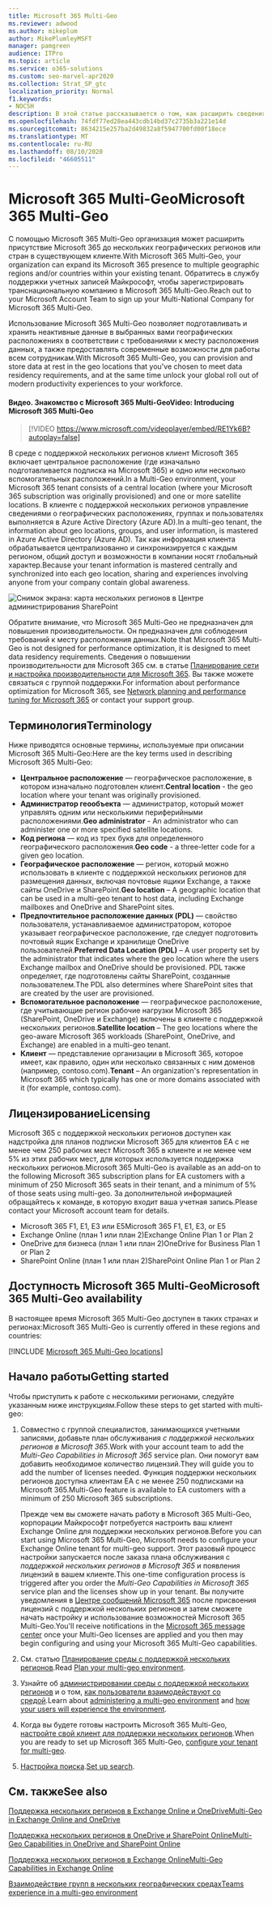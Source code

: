 ```yaml
---
title: Microsoft 365 Multi-Geo
ms.reviewer: adwood
ms.author: mikeplum
author: MikePlumleyMSFT
manager: pamgreen
audience: ITPro
ms.topic: article
ms.service: o365-solutions
ms.custom: seo-marvel-apr2020
ms.collection: Strat_SP_gtc
localization_priority: Normal
f1.keywords:
- NOCSH
description: В этой статье рассказывается о том, как расширить сведения о присутствии Microsoft 365 в несколько географических регионов с помощью Microsoft 365 с поддержкой нескольких регионов.
ms.openlocfilehash: 74fdf77ed28ea443cdb14bd37c2735b3a221e14d
ms.sourcegitcommit: 8634215e257ba2d49832a8f5947700fd00f18ece
ms.translationtype: MT
ms.contentlocale: ru-RU
ms.lasthandoff: 08/10/2020
ms.locfileid: "46605511"
---
```

# <a name="microsoft-365-multi-geo"></a><span data-ttu-id="67b73-103">Microsoft 365 Multi-Geo</span><span class="sxs-lookup"><span data-stu-id="67b73-103">Microsoft 365 Multi-Geo</span></span>

<span data-ttu-id="67b73-104">С помощью Microsoft 365 Multi-Geo организация может расширить присутствие Microsoft 365 до нескольких географических регионов или стран в существующем клиенте.</span><span class="sxs-lookup"><span data-stu-id="67b73-104">With Microsoft 365 Multi-Geo, your organization can expand its Microsoft 365 presence to multiple geographic regions and/or countries within your existing tenant.</span></span> <span data-ttu-id="67b73-105">Обратитесь в службу поддержки учетных записей Майкрософт, чтобы зарегистрировать транснациональную компанию в Microsoft 365 Multi-Geo.</span><span class="sxs-lookup"><span data-stu-id="67b73-105">Reach out to your Microsoft Account Team to sign up your Multi-National Company for Microsoft 365 Multi-Geo.</span></span>
  
<span data-ttu-id="67b73-106">Использование Microsoft 365 Multi-Geo позволяет подготавливать и хранить неактивные данные в выбранных вами географических расположениях в соответствии с требованиями к месту расположения данных, а также предоставлять современные возможности для работы всем сотрудникам.</span><span class="sxs-lookup"><span data-stu-id="67b73-106">With Microsoft 365 Multi-Geo, you can provision and store data at rest in the geo locations that you've chosen to meet data residency requirements, and at the same time unlock your global roll out of modern productivity experiences to your workforce.</span></span>

#### <a name="video-introducing-microsoft-365-multi-geo"></a><span data-ttu-id="67b73-107">Видео. Знакомство с Microsoft 365 Multi-Geo</span><span class="sxs-lookup"><span data-stu-id="67b73-107">Video: Introducing Microsoft 365 Multi-Geo</span></span>

> [!VIDEO https://www.microsoft.com/videoplayer/embed/RE1Yk6B?autoplay=false]

<span data-ttu-id="67b73-108">В среде с поддержкой нескольких регионов клиент Microsoft 365 включает центральное расположение (где изначально подготавливается подписка на Microsoft 365) и одно или несколько вспомогательных расположений.</span><span class="sxs-lookup"><span data-stu-id="67b73-108">In a Multi-Geo environment, your Microsoft 365 tenant consists of a central location (where your Microsoft 365 subscription was originally provisioned) and one or more satellite locations.</span></span> <span data-ttu-id="67b73-109">В клиенте с поддержкой нескольких регионов управление сведениями о географических расположениях, группах и пользователях выполняется в Azure Active Directory (Azure AD).</span><span class="sxs-lookup"><span data-stu-id="67b73-109">In a multi-geo tenant, the information about geo locations, groups, and user information, is mastered in Azure Active Directory (Azure AD).</span></span> <span data-ttu-id="67b73-110">Так как информация клиента обрабатывается централизованно и синхронизируется с каждым регионом, общий доступ и возможности в компании носят глобальный характер.</span><span class="sxs-lookup"><span data-stu-id="67b73-110">Because your tenant information is mastered centrally and synchronized into each geo location, sharing and experiences involving anyone from your company contain global awareness.</span></span>

![Снимок экрана: карта нескольких регионов в Центре администрирования SharePoint](media/multi-geo-world-map.png)

<span data-ttu-id="67b73-112">Обратите внимание, что Microsoft 365 Multi-Geo не предназначен для повышения производительности. Он предназначен для соблюдения требований к месту расположения данных.</span><span class="sxs-lookup"><span data-stu-id="67b73-112">Note that Microsoft 365 Multi-Geo is not designed for performance optimization, it is designed to meet data residency requirements.</span></span> <span data-ttu-id="67b73-113">Сведения о повышении производительности для Microsoft 365 см. в статье [Планирование сети и настройка производительности для Microsoft 365](https://support.office.com/article/e5f1228c-da3c-4654-bf16-d163daee8848). Вы также можете связаться с группой поддержки.</span><span class="sxs-lookup"><span data-stu-id="67b73-113">For information about performance optimization for Microsoft 365, see [Network planning and performance tuning for Microsoft 365](https://support.office.com/article/e5f1228c-da3c-4654-bf16-d163daee8848) or contact your support group.</span></span>

## <a name="terminology"></a><span data-ttu-id="67b73-114">Терминология</span><span class="sxs-lookup"><span data-stu-id="67b73-114">Terminology</span></span>

<span data-ttu-id="67b73-115">Ниже приводятся основные термины, используемые при описании Microsoft 365 Multi-Geo:</span><span class="sxs-lookup"><span data-stu-id="67b73-115">Here are the key terms used in describing Microsoft 365 Multi-Geo:</span></span>

- <span data-ttu-id="67b73-116">**Центральное расположение** — географическое расположение, в котором изначально подготовлен клиент.</span><span class="sxs-lookup"><span data-stu-id="67b73-116">**Central location** - the geo location where your tenant was originally provisioned.</span></span>
- <span data-ttu-id="67b73-117">**Администратор геообъекта** — администратор, который может управлять одним или несколькими периферийными расположениями.</span><span class="sxs-lookup"><span data-stu-id="67b73-117">**Geo administrator** - An administrator who can administer one or more specified satellite locations.</span></span>
- <span data-ttu-id="67b73-118">**Код региона** — код из трех букв для определенного географического расположения.</span><span class="sxs-lookup"><span data-stu-id="67b73-118">**Geo code** - a three-letter code for a given geo location.</span></span>
- <span data-ttu-id="67b73-119">**Географическое расположение** — регион, который можно использовать в клиенте с поддержкой нескольких регионов для размещения данных, включая почтовые ящики Exchange, а также сайты OneDrive и SharePoint.</span><span class="sxs-lookup"><span data-stu-id="67b73-119">**Geo location** – A geographic location that can be used in a multi-geo tenant to host data, including Exchange mailboxes and OneDrive and SharePoint sites.</span></span>
- <span data-ttu-id="67b73-120">**Предпочтительное расположение данных (PDL)** — свойство пользователя, устанавливаемое администратором, которое указывает географическое расположение, где следует подготовить почтовый ящик Exchange и хранилище OneDrive пользователей.</span><span class="sxs-lookup"><span data-stu-id="67b73-120">**Preferred Data Location (PDL)** – A user property set by the administrator that indicates where the geo location where the users Exchange mailbox and OneDrive should be provisioned.</span></span> <span data-ttu-id="67b73-121">PDL также определяет, где подготовлены сайты SharePoint, созданные пользователем.</span><span class="sxs-lookup"><span data-stu-id="67b73-121">The PDL also determines where SharePoint sites that are created by the user are provisioned.</span></span>
- <span data-ttu-id="67b73-122">**Вспомогательное расположение** — географическое расположение, где учитывающие регион рабочие нагрузки Microsoft 365 (SharePoint, OneDrive и Exchange) включены в клиенте с поддержкой нескольких регионов.</span><span class="sxs-lookup"><span data-stu-id="67b73-122">**Satellite location** – The geo locations where the geo-aware Microsoft 365 workloads (SharePoint, OneDrive, and Exchange) are enabled in a multi-geo tenant.</span></span>
- <span data-ttu-id="67b73-123">**Клиент** — представление организации в Microsoft 365, которое имеет, как правило, один или несколько связанных с ним доменов (например, contoso.com).</span><span class="sxs-lookup"><span data-stu-id="67b73-123">**Tenant** – An organization's representation in Microsoft 365 which typically has one or more domains associated with it (for example, contoso.com).</span></span>

## <a name="licensing"></a><span data-ttu-id="67b73-124">Лицензирование</span><span class="sxs-lookup"><span data-stu-id="67b73-124">Licensing</span></span>

<span data-ttu-id="67b73-125">Microsoft 365 с поддержкой нескольких регионов доступен как надстройка для планов подписки Microsoft 365 для клиентов EA с не менее чем 250 рабочих мест Microsoft 365 в клиенте и не менее чем 5% из этих рабочих мест, для которых используется поддержка нескольких регионов.</span><span class="sxs-lookup"><span data-stu-id="67b73-125">Microsoft 365 Multi-Geo is available as an add-on to the following Microsoft 365 subscription plans for EA customers with a minimum of 250 Microsoft 365 seats in their tenant, and a minimum of 5% of those seats using multi-geo.</span></span> <span data-ttu-id="67b73-126">За дополнительной информацией обращайтесь к команде, в которую входит ваша учетная запись.</span><span class="sxs-lookup"><span data-stu-id="67b73-126">Please contact your Microsoft account team for details.</span></span>

- <span data-ttu-id="67b73-127">Microsoft 365 F1, E1, E3 или E5</span><span class="sxs-lookup"><span data-stu-id="67b73-127">Microsoft 365 F1, E1, E3, or E5</span></span>
- <span data-ttu-id="67b73-128">Exchange Online (план 1 или план 2)</span><span class="sxs-lookup"><span data-stu-id="67b73-128">Exchange Online Plan 1 or Plan 2</span></span>
- <span data-ttu-id="67b73-129">OneDrive для бизнеса (план 1 или план 2)</span><span class="sxs-lookup"><span data-stu-id="67b73-129">OneDrive for Business Plan 1 or Plan 2</span></span>
- <span data-ttu-id="67b73-130">SharePoint Online (план 1 или план 2)</span><span class="sxs-lookup"><span data-stu-id="67b73-130">SharePoint Online Plan 1 or Plan 2</span></span>

## <a name="microsoft-365-multi-geo-availability"></a><span data-ttu-id="67b73-131">Доступность Microsoft 365 Multi-Geo</span><span class="sxs-lookup"><span data-stu-id="67b73-131">Microsoft 365 Multi-Geo availability</span></span>

<span data-ttu-id="67b73-132">В настоящее время Microsoft 365 Multi-Geo доступен в таких странах и регионах:</span><span class="sxs-lookup"><span data-stu-id="67b73-132">Microsoft 365 Multi-Geo is currently offered in these regions and countries:</span></span>

[!INCLUDE [Microsoft 365 Multi-Geo locations](includes/office-365-multi-geo-locations.md)]

## <a name="getting-started"></a><span data-ttu-id="67b73-133">Начало работы</span><span class="sxs-lookup"><span data-stu-id="67b73-133">Getting started</span></span>

<span data-ttu-id="67b73-134">Чтобы приступить к работе с несколькими регионами, следуйте указанным ниже инструкциям.</span><span class="sxs-lookup"><span data-stu-id="67b73-134">Follow these steps to get started with multi-geo:</span></span>

1. <span data-ttu-id="67b73-135">Совместно с группой специалистов, занимающихся учетными записями, добавьте план обслуживания _с поддержкой нескольких регионов в Microsoft 365_.</span><span class="sxs-lookup"><span data-stu-id="67b73-135">Work with your account team to add the _Multi-Geo Capabilities in Microsoft 365_ service plan.</span></span> <span data-ttu-id="67b73-136">Они помогут вам добавить необходимое количество лицензий.</span><span class="sxs-lookup"><span data-stu-id="67b73-136">They will guide you to add the number of licenses needed.</span></span> <span data-ttu-id="67b73-137">Функция поддержки нескольких регионов доступна клиентам EA с не менее 250 подписками на Microsoft 365.</span><span class="sxs-lookup"><span data-stu-id="67b73-137">Multi-Geo feature is available to EA customers with a minimum of 250 Microsoft 365 subscriptions.</span></span>

   <span data-ttu-id="67b73-138">Прежде чем вы сможете начать работу в Microsoft 365 Multi-Geo, корпорации Майкрософт потребуется настроить ваш клиент Exchange Online для поддержки нескольких регионов.</span><span class="sxs-lookup"><span data-stu-id="67b73-138">Before you can start using Microsoft 365 Multi-Geo, Microsoft needs to configure your Exchange Online tenant for multi-geo support.</span></span> <span data-ttu-id="67b73-139">Этот разовый процесс настройки запускается после заказа плана обслуживания с *поддержкой нескольких регионов в Microsoft 365* и появления лицензий в вашем клиенте.</span><span class="sxs-lookup"><span data-stu-id="67b73-139">This one-time configuration process is triggered after you order the *Multi-Geo Capabilities in Microsoft 365* service plan and the licenses show up in your tenant.</span></span> <span data-ttu-id="67b73-140">Вы получите уведомления в [Центре сообщений Microsoft 365](https://support.office.com/article/38FB3333-BFCC-4340-A37B-DEDA509C2093) после присвоения лицензий с поддержкой нескольких регионов и затем сможете начать настройку и использование возможностей Microsoft 365 Multi-Geo.</span><span class="sxs-lookup"><span data-stu-id="67b73-140">You'll receive notifications in the [Microsoft 365 message center](https://support.office.com/article/38FB3333-BFCC-4340-A37B-DEDA509C2093) once your Multi-Geo licenses are applied and you then may begin configuring and using your Microsoft 365 Multi-Geo capabilities.</span></span>

2. <span data-ttu-id="67b73-141">См. статью [Планирование среды с поддержкой нескольких регионов](plan-for-multi-geo.md).</span><span class="sxs-lookup"><span data-stu-id="67b73-141">Read [Plan your multi-geo environment](plan-for-multi-geo.md).</span></span>

3. <span data-ttu-id="67b73-142">Узнайте об [администрировании среды с поддержкой нескольких регионов](administering-a-multi-geo-environment.md) и о том, [как пользователи взаимодействуют со средой](multi-geo-user-experience.md).</span><span class="sxs-lookup"><span data-stu-id="67b73-142">Learn about [administering a multi-geo environment](administering-a-multi-geo-environment.md) and [how your users will experience the environment](multi-geo-user-experience.md).</span></span>

4. <span data-ttu-id="67b73-143">Когда вы будете готовы настроить Microsoft 365 Multi-Geo, [настройте свой клиент для поддержки нескольких регионов](multi-geo-tenant-configuration.md).</span><span class="sxs-lookup"><span data-stu-id="67b73-143">When you are ready to set up Microsoft 365 Multi-Geo, [configure your tenant for multi-geo](multi-geo-tenant-configuration.md).</span></span>

5. <span data-ttu-id="67b73-144">[Настройка поиска](configure-search-for-multi-geo.md).</span><span class="sxs-lookup"><span data-stu-id="67b73-144">[Set up search](configure-search-for-multi-geo.md).</span></span>

## <a name="see-also"></a><span data-ttu-id="67b73-145">См. также</span><span class="sxs-lookup"><span data-stu-id="67b73-145">See also</span></span>

[<span data-ttu-id="67b73-146">Поддержка нескольких регионов в Exchange Online и OneDrive</span><span class="sxs-lookup"><span data-stu-id="67b73-146">Multi-Geo in Exchange Online and OneDrive</span></span>](https://Aka.ms/GoMultiGeo)

[<span data-ttu-id="67b73-147">Поддержка нескольких регионов в OneDrive и SharePoint Online</span><span class="sxs-lookup"><span data-stu-id="67b73-147">Multi-Geo Capabilities in OneDrive and SharePoint Online</span></span>](https://docs.microsoft.com/office365/enterprise/multi-geo-capabilities-in-onedrive-and-sharepoint-online-in-office-365)

[<span data-ttu-id="67b73-148">Поддержка нескольких регионов в Exchange Online</span><span class="sxs-lookup"><span data-stu-id="67b73-148">Multi-Geo Capabilities in Exchange Online</span></span>](https://docs.microsoft.com/office365/enterprise/multi-geo-capabilities-in-exchange-online)

[<span data-ttu-id="67b73-149">Взаимодействие групп в нескольких географических средах</span><span class="sxs-lookup"><span data-stu-id="67b73-149">Teams experience in a multi-geo environment</span></span>](https://docs.microsoft.com/microsoftteams/teams-experience-o365odb-spo-multi-geo)
